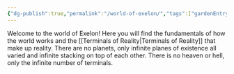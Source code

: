 ```yaml
---
{"dg-publish":true,"permalink":"/world-of-exelon/","tags":["gardenEntry"]}
---
```


Welcome to the world of Exelon! Here you will find the fundamentals of how the world works and the [[Terminals of Reality\|Terminals of Reality]] that make up reality. There are no planets, only infinite planes of existence all varied and infinite stacking on top of each other. There is no heaven or hell, only the infinite number of terminals.



